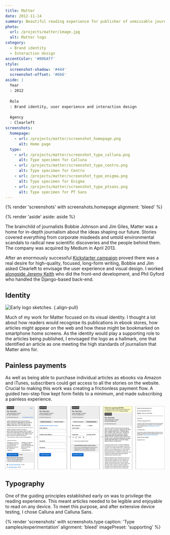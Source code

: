 ```yaml
---
title: Matter
date: 2012-11-14
summary: Beautiful reading experience for publisher of unmissable journalism.
photo:
  url: /projects/matter/image.jpg
  alt: Matter logo
category:
  - Brand identity
  - Interaction design
accentColor: '#006Aff'
style:
  screenshot-shadow: '#444'
  screenshot-offset: '#666'
aside: |
  Year
  : 2012

  Role
  : Brand identity, user experience and interaction design

  Agency
  : Clearleft
screenshots:
  homepage:
    - url: /projects/matter/screenshot_homepage.png
      alt: Home page
  type:
    - url: /projects/matter/screenshot_type_calluna.png
      alt: Type specimen for Calluna
    - url: /projects/matter/screenshot_type_centro.png
      alt: Type specimen for Centro
    - url: /projects/matter/screenshot_type_enigma.png
      alt: Type specimen for Enigma
    - url: /projects/matter/screenshot_type_ptsans.png
      alt: Type specimen for PT Sans
---
```

{% render 'screenshots' with screenshots.homepage
  alignment: 'bleed'
%}

{% render 'aside'
  aside: aside
%}

The brainchild of journalists Bobbie Johnson and Jim Giles, Matter was a home for in-depth journalism about the ideas shaping our future. Stories covered everything from corporate misdeeds and untold environmental scandals to radical new scientific discoveries and the people behind them. The company was acquired by Medium in April 2013.

After an enormously successful [Kickstarter campaign][1] proved there was a real desire for high-quality, focused, long-form writing, Bobbie and Jim asked Clearleft to envisage the user experience and visual design. I worked [alongside Jeremy Keith][2] who did the front-end development, and Phil Gyford who handled the Django-based back-end.

## Identity

![](logo_sketches.jpg 'Early logo sketches.')
{.align-pull}

Much of my work for Matter focused on its visual identity. I thought a lot about how readers would recognise its publications in ebook stores, how articles might appear on the web and how these might be bookmarked on smartphone home screens. As the identity would play a supporting role to the articles being published, I envisaged the logo as a hallmark, one that identified an article as one meeting the high standards of journalism that Matter aims for.

## Painless payments

As well as being able to purchase individual articles as ebooks via Amazon and iTunes, subscribers could get access to all the stories on the website. Crucial to making this work was creating a frictionless payment flow. A guided two-step flow kept form fields to a minimum, and made subscribing a painless experience.

![5 wireframes depicting the payment journey.](payment_flow.svg 'Payment flow.')

## Typography

One of the guiding principles established early on was to privilege the reading experience. This meant articles needed to be legible and enjoyable to read on any device. To meet this purpose, and after extensive device testing, I chose Calluna and Calluna Sans.

{% render 'screenshots' with screenshots.type
  caption: 'Type samples/experimentation'
  alignment: 'bleed'
  imagePreset: 'supporting'
%}

[1]: https://www.kickstarter.com/projects/readmatter/matter
[2]: https://adactio.com/journal/5886
